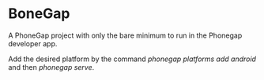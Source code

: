 # BoneGap
A PhoneGap project with only the bare minimum to run in the Phonegap developer app.

Add the desired platform by the command _phonegap platforms add android_ and then _phonegap serve_.
